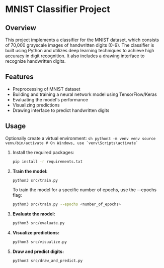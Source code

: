 # MNIST Classifier Project

## Overview
This project implements a classifier for the MNIST dataset, which consists of 70,000 grayscale images of handwritten digits (0-9). The classifier is built using Python and utilizes deep learning techniques to achieve high accuracy in digit recognition. It also includes a drawing interface to recognize handwritten digits.

## Features
- Preprocessing of MNIST dataset
- Building and training a neural network model using TensorFlow/Keras
- Evaluating the model's performance
- Visualizing predictions
- Drawing interface to predict handwritten digits

## Usage

Optionally create a virtual environment:
    ```sh
    python3 -m venv venv
    source venv/bin/activate # On Windows, use `venv\Scripts\activate`
    ```

1. Install the required packages:
    ```sh
    pip install -r requirements.txt
    ```

2. **Train the model:**
    ```sh
    python3 src/train.py
    ```

    To train the model for a specific number of epochs, use the --epochs flag:
    ```sh
    python3 src/train.py --epochs <number_of_epochs>
    ```

3. **Evaluate the model:**
    ```sh
    python3 src/evaluate.py
    ```

4. **Visualize predictions:**
    ```sh
    python3 src/visualize.py
    ```

5. **Draw and predict digits:**
    ```sh
    python3 src/draw_and_predict.py
    ```